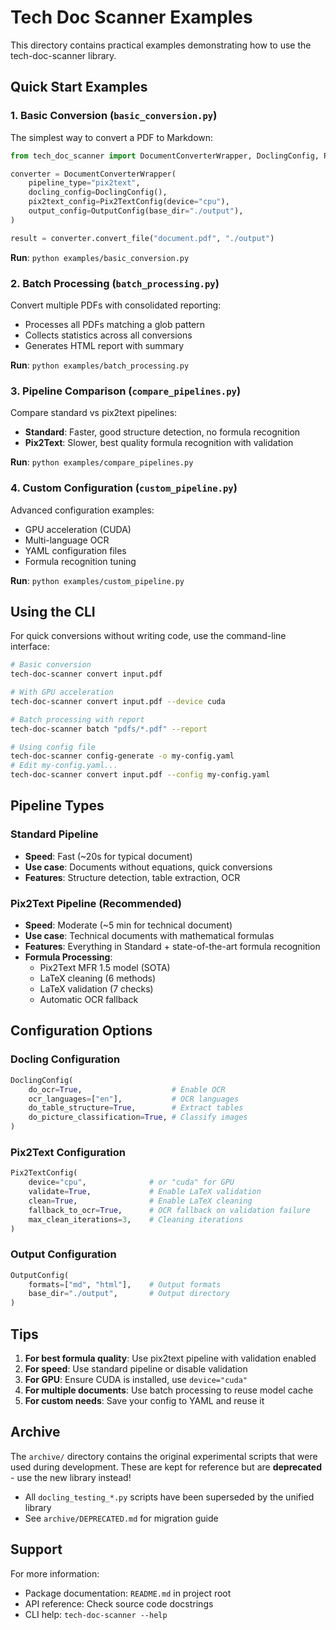 # Tech Doc Scanner Examples

This directory contains practical examples demonstrating how to use the tech-doc-scanner library.

## Quick Start Examples

### 1. Basic Conversion (`basic_conversion.py`)

The simplest way to convert a PDF to Markdown:

```python
from tech_doc_scanner import DocumentConverterWrapper, DoclingConfig, Pix2TextConfig, OutputConfig

converter = DocumentConverterWrapper(
    pipeline_type="pix2text",
    docling_config=DoclingConfig(),
    pix2text_config=Pix2TextConfig(device="cpu"),
    output_config=OutputConfig(base_dir="./output"),
)

result = converter.convert_file("document.pdf", "./output")
```

**Run**: `python examples/basic_conversion.py`

### 2. Batch Processing (`batch_processing.py`)

Convert multiple PDFs with consolidated reporting:

- Processes all PDFs matching a glob pattern
- Collects statistics across all conversions
- Generates HTML report with summary

**Run**: `python examples/batch_processing.py`

### 3. Pipeline Comparison (`compare_pipelines.py`)

Compare standard vs pix2text pipelines:

- **Standard**: Faster, good structure detection, no formula recognition
- **Pix2Text**: Slower, best quality formula recognition with validation

**Run**: `python examples/compare_pipelines.py`

### 4. Custom Configuration (`custom_pipeline.py`)

Advanced configuration examples:

- GPU acceleration (CUDA)
- Multi-language OCR
- YAML configuration files
- Formula recognition tuning

**Run**: `python examples/custom_pipeline.py`

## Using the CLI

For quick conversions without writing code, use the command-line interface:

```bash
# Basic conversion
tech-doc-scanner convert input.pdf

# With GPU acceleration
tech-doc-scanner convert input.pdf --device cuda

# Batch processing with report
tech-doc-scanner batch "pdfs/*.pdf" --report

# Using config file
tech-doc-scanner config-generate -o my-config.yaml
# Edit my-config.yaml...
tech-doc-scanner convert input.pdf --config my-config.yaml
```

## Pipeline Types

### Standard Pipeline
- **Speed**: Fast (~20s for typical document)
- **Use case**: Documents without equations, quick conversions
- **Features**: Structure detection, table extraction, OCR

### Pix2Text Pipeline (Recommended)
- **Speed**: Moderate (~5 min for technical document)
- **Use case**: Technical documents with mathematical formulas
- **Features**: Everything in Standard + state-of-the-art formula recognition
- **Formula Processing**:
  - Pix2Text MFR 1.5 model (SOTA)
  - LaTeX cleaning (6 methods)
  - LaTeX validation (7 checks)
  - Automatic OCR fallback

## Configuration Options

### Docling Configuration

```python
DoclingConfig(
    do_ocr=True,                    # Enable OCR
    ocr_languages=["en"],           # OCR languages
    do_table_structure=True,        # Extract tables
    do_picture_classification=True, # Classify images
)
```

### Pix2Text Configuration

```python
Pix2TextConfig(
    device="cpu",              # or "cuda" for GPU
    validate=True,             # Enable LaTeX validation
    clean=True,                # Enable LaTeX cleaning
    fallback_to_ocr=True,      # OCR fallback on validation failure
    max_clean_iterations=3,    # Cleaning iterations
)
```

### Output Configuration

```python
OutputConfig(
    formats=["md", "html"],    # Output formats
    base_dir="./output",       # Output directory
)
```

## Tips

1. **For best formula quality**: Use pix2text pipeline with validation enabled
2. **For speed**: Use standard pipeline or disable validation
3. **For GPU**: Ensure CUDA is installed, use `device="cuda"`
4. **For multiple documents**: Use batch processing to reuse model cache
5. **For custom needs**: Save your config to YAML and reuse it

## Archive

The `archive/` directory contains the original experimental scripts that were used during development. These are kept for reference but are **deprecated** - use the new library instead!

- All `docling_testing_*.py` scripts have been superseded by the unified library
- See `archive/DEPRECATED.md` for migration guide

## Support

For more information:
- Package documentation: `README.md` in project root
- API reference: Check source code docstrings
- CLI help: `tech-doc-scanner --help`
